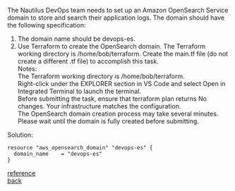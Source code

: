 The Nautilus DevOps team needs to set up an Amazon OpenSearch Service domain to store and search their application logs. The domain should have the following specification:  
1) The domain name should be devops-es.  
2) Use Terraform to create the OpenSearch domain. The Terraform working directory is /home/bob/terraform. Create the main.tf file (do not create a different .tf file) to accomplish this task.  
Notes:  
    The Terraform working directory is /home/bob/terraform.  
    Right-click under the EXPLORER section in VS Code and select Open in Integrated Terminal to launch the terminal.  
    Before submitting the task, ensure that terraform plan returns No changes. Your infrastructure matches the configuration.  
    The OpenSearch domain creation process may take several minutes. Please wait until the domain is fully created before submitting.

Solution:  
```
resource "aws_opensearch_domain" "devops-es" {
  domain_name    = "devops-es"
}
```

[reference](https://registry.terraform.io/providers/hashicorp/aws/latest/docs/resources/opensearch_domain)   
[back](https://github.com/MederD/Kodekloud-Engineer-Tasks/tree/main)
